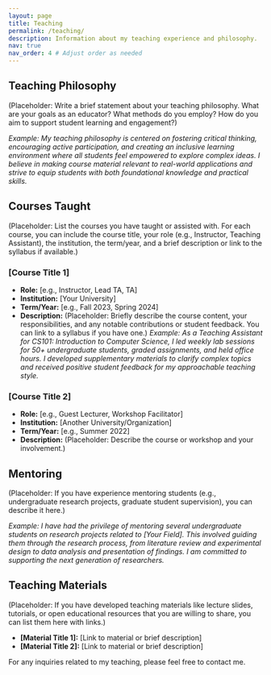 ```yaml
---
layout: page
title: Teaching
permalink: /teaching/
description: Information about my teaching experience and philosophy.
nav: true
nav_order: 4 # Adjust order as needed
---
```


## Teaching Philosophy

(Placeholder: Write a brief statement about your teaching philosophy. What are your goals as an educator? What methods do you employ? How do you aim to support student learning and engagement?)

*Example: My teaching philosophy is centered on fostering critical thinking, encouraging active participation, and creating an inclusive learning environment where all students feel empowered to explore complex ideas. I believe in making course material relevant to real-world applications and strive to equip students with both foundational knowledge and practical skills.*

## Courses Taught

(Placeholder: List the courses you have taught or assisted with. For each course, you can include the course title, your role (e.g., Instructor, Teaching Assistant), the institution, the term/year, and a brief description or link to the syllabus if available.)

### [Course Title 1]
*   **Role:** [e.g., Instructor, Lead TA, TA]
*   **Institution:** [Your University]
*   **Term/Year:** [e.g., Fall 2023, Spring 2024]
*   **Description:** (Placeholder: Briefly describe the course content, your responsibilities, and any notable contributions or student feedback. You can link to a syllabus if you have one.)
    *Example: As a Teaching Assistant for CS101: Introduction to Computer Science, I led weekly lab sessions for 50+ undergraduate students, graded assignments, and held office hours. I developed supplementary materials to clarify complex topics and received positive student feedback for my approachable teaching style.*

### [Course Title 2]
*   **Role:** [e.g., Guest Lecturer, Workshop Facilitator]
*   **Institution:** [Another University/Organization]
*   **Term/Year:** [e.g., Summer 2022]
*   **Description:** (Placeholder: Describe the course or workshop and your involvement.)

## Mentoring

(Placeholder: If you have experience mentoring students (e.g., undergraduate research projects, graduate student supervision), you can describe it here.)

*Example: I have had the privilege of mentoring several undergraduate students on research projects related to [Your Field]. This involved guiding them through the research process, from literature review and experimental design to data analysis and presentation of findings. I am committed to supporting the next generation of researchers.*

## Teaching Materials

(Placeholder: If you have developed teaching materials like lecture slides, tutorials, or open educational resources that you are willing to share, you can list them here with links.)

*   **[Material Title 1]:** [Link to material or brief description]
*   **[Material Title 2]:** [Link to material or brief description]

For any inquiries related to my teaching, please feel free to contact me.


